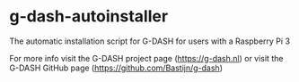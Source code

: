 # g-dash-autoinstaller
The automatic installation script for G-DASH for users with a Raspberry Pi 3

For more info visit the G-DASH project page (https://g-dash.nl) or visit the G-DASH GitHub page (https://github.com/Bastijn/g-dash)

